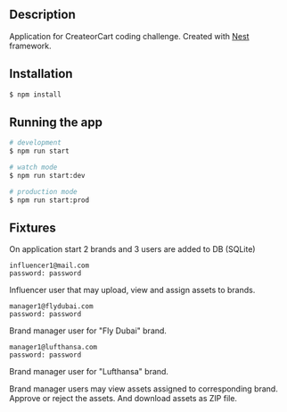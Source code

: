 ## Description

Application for CreateorCart coding challenge.
Created with [Nest](https://github.com/nestjs/nest) framework.

## Installation

```bash
$ npm install
```

## Running the app

```bash
# development
$ npm run start

# watch mode
$ npm run start:dev

# production mode
$ npm run start:prod
```

## Fixtures
On application start 2 brands and 3 users are added to DB (SQLite)

```
influencer1@mail.com
password: password
```

Influencer user that may upload, view and assign assets to brands.

```
manager1@flydubai.com
password: password
```

Brand manager user for "Fly Dubai" brand.

```
manager1@lufthansa.com
password: password
```

Brand manager user for "Lufthansa" brand.

Brand manager users may view assets assigned to corresponding brand. Approve or reject the assets. And download assets as ZIP file.